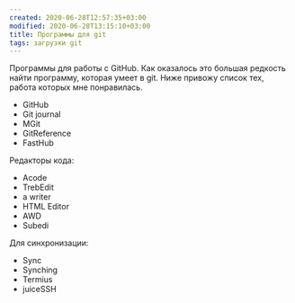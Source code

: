 ```yaml
---
created: 2020-06-28T12:57:35+03:00
modified: 2020-06-28T13:15:10+03:00
title: Программы для git
tags: загрузки git
---
```


Программы для работы с GitHub. 
 Как оказалось это большая редкость найти программу, которая умеет в git.
Ниже привожу список тех, работа которых мне понравилась.

* GitHub
* Git journal
* MGit
* GitReference
* FastHub
        
   
Редакторы кода:
* Acode
* TrebEdit
* a writer
* HTML Editor
* AWD
* Subedi
  
Для синхронизации:
* Sync
* Synching
* Termius
* juiceSSH
